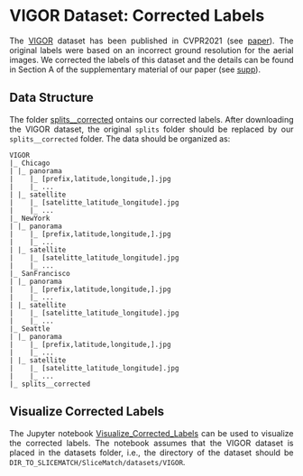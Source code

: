 # VIGOR Dataset: Corrected Labels
<p align="justify">
The <a href="https://github.com/Jeff-Zilence/VIGOR">VIGOR</a> dataset has been published in CVPR2021 (see <a href="https://openaccess.thecvf.com/content/CVPR2021/papers/Zhu_VIGOR_Cross-View_Image_Geo-Localization_Beyond_One-to-One_Retrieval_CVPR_2021_paper.pdf">paper</a>). The original labels were based on an incorrect ground resolution for the aerial images. We corrected the labels of this dataset and the details can be found in Section A of the supplementary material of our paper (see <a href="https://openaccess.thecvf.com/content/CVPR2023/supplemental/Lentsch_SliceMatch_Geometry-Guided_Aggregation_CVPR_2023_supplemental.pdf">supp</a>).
</p>



## Data Structure
<p align="justify">
The folder <a href="./splits__corrected">splits__corrected</a> ontains our corrected labels. After downloading the VIGOR dataset, the original <code>splits</code> folder should be replaced by our <code>splits__corrected</code> folder. The data should be organized as:
</p>



```
VIGOR
|_ Chicago
| |_ panorama
|    |_ [prefix,latitude,longitude,].jpg
|    |_ ...
| |_ satellite
|    |_ [satelitte_latitude_longitude].jpg
|    |_ ...
|_ NewYork
| |_ panorama
|    |_ [prefix,latitude,longitude,].jpg
|    |_ ...
| |_ satellite
|    |_ [satelitte_latitude_longitude].jpg
|    |_ ...
|_ SanFrancisco
| |_ panorama
|    |_ [prefix,latitude,longitude,].jpg
|    |_ ...
| |_ satellite
|    |_ [satelitte_latitude_longitude].jpg
|    |_ ...
|_ Seattle
| |_ panorama
|    |_ [prefix,latitude,longitude,].jpg
|    |_ ...
| |_ satellite
|    |_ [satelitte_latitude_longitude].jpg
|    |_ ...
|_ splits__corrected
```



## Visualize Corrected Labels
<p align="justify">
The Jupyter notebook <a href="Visualize_Corrected_Labels.ipynb">Visualize_Corrected_Labels</a> can be used to visualize the corrected labels. The notebook assumes that the VIGOR dataset is placed in the datasets folder, i.e., the directory of the dataset should be <code>DIR_TO_SLICEMATCH/SliceMatch/datasets/VIGOR</code>.
</p>
